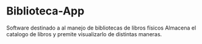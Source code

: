 # Biblioteca-App
Software destinado a al manejo de bibliotecas de libros físicos
Almacena el catalogo de libros y premite visualizarlo de distintas maneras.
